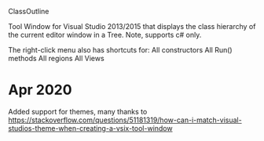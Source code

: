 ClassOutline

Tool Window for Visual Studio 2013/2015 that displays the class hierarchy of the current editor window in a Tree.
Note, supports c# only.

The right-click menu also has shortcuts for:
All constructors
All Run() methods
All regions
All Views


# Apr 2020
Added support for themes, many thanks to https://stackoverflow.com/questions/51181319/how-can-i-match-visual-studios-theme-when-creating-a-vsix-tool-window

